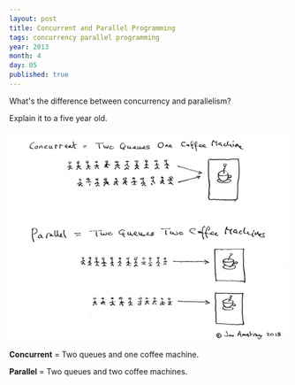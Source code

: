 ```yaml
---
layout: post
title: Concurrent and Parallel Programming
tags: concurrency parallel programming
year: 2013
month: 4
day: 05
published: true
---
```


What's the difference between concurrency and parallelism?

Explain it to a five year old.

<img src='/images/con_and_par.jpg'/>

**Concurrent** = Two queues and one coffee machine.

**Parallel** = Two queues and two coffee machines.
